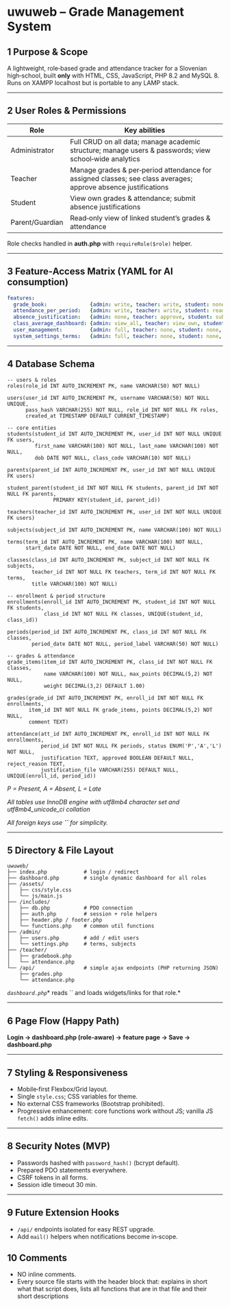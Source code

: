 # uwuweb – Grade Management System

## 1 Purpose & Scope

A lightweight, role‑based grade and attendance tracker for a Slovenian high‑school, built **only** with HTML, CSS, JavaScript, PHP 8.2 and MySQL 8. Runs on XAMPP localhost but is portable to any LAMP stack.

---

## 2 User Roles & Permissions

|  Role           |  Key abilities                                                                                                 |
| --------------- | -------------------------------------------------------------------------------------------------------------- |
| Administrator   | Full CRUD on all data; manage academic structure; manage users & passwords; view school‑wide analytics         |
| Teacher         | Manage grades & per‑period attendance for assigned classes; see class averages; approve absence justifications |
| Student         | View own grades & attendance; submit absence justifications                                                    |
| Parent/Guardian | Read‑only view of linked student’s grades & attendance                                                         |

Role checks handled in **auth.php** with `requireRole($role)` helper.

---

## 3 Feature‑Access Matrix (YAML for AI consumption)

```yaml
features:
  grade_book:              {admin: write, teacher: write, student: none, parent: none}
  attendance_per_period:   {admin: write, teacher: write, student: read, parent: read}
  absence_justification:   {admin: none, teacher: approve, student: submit, parent: read}
  class_average_dashboard: {admin: view_all, teacher: view_own, student: view_own, parent: view_own}
  user_management:         {admin: full, teacher: none, student: none, parent: none}
  system_settings_terms:   {admin: full, teacher: none, student: none, parent: none}
```

---

## 4 Database Schema

```
-- users & roles
roles(role_id INT AUTO_INCREMENT PK, name VARCHAR(50) NOT NULL)

users(user_id INT AUTO_INCREMENT PK, username VARCHAR(50) NOT NULL UNIQUE, 
      pass_hash VARCHAR(255) NOT NULL, role_id INT NOT NULL FK roles, 
      created_at TIMESTAMP DEFAULT CURRENT_TIMESTAMP)

-- core entities
students(student_id INT AUTO_INCREMENT PK, user_id INT NOT NULL UNIQUE FK users, 
         first_name VARCHAR(100) NOT NULL, last_name VARCHAR(100) NOT NULL, 
         dob DATE NOT NULL, class_code VARCHAR(10) NOT NULL)

parents(parent_id INT AUTO_INCREMENT PK, user_id INT NOT NULL UNIQUE FK users)

student_parent(student_id INT NOT NULL FK students, parent_id INT NOT NULL FK parents, 
               PRIMARY KEY(student_id, parent_id))

teachers(teacher_id INT AUTO_INCREMENT PK, user_id INT NOT NULL UNIQUE FK users)

subjects(subject_id INT AUTO_INCREMENT PK, name VARCHAR(100) NOT NULL)

terms(term_id INT AUTO_INCREMENT PK, name VARCHAR(100) NOT NULL, 
      start_date DATE NOT NULL, end_date DATE NOT NULL)

classes(class_id INT AUTO_INCREMENT PK, subject_id INT NOT NULL FK subjects, 
        teacher_id INT NOT NULL FK teachers, term_id INT NOT NULL FK terms, 
        title VARCHAR(100) NOT NULL)

-- enrollment & period structure
enrollments(enroll_id INT AUTO_INCREMENT PK, student_id INT NOT NULL FK students, 
            class_id INT NOT NULL FK classes, UNIQUE(student_id, class_id))

periods(period_id INT AUTO_INCREMENT PK, class_id INT NOT NULL FK classes, 
        period_date DATE NOT NULL, period_label VARCHAR(50) NOT NULL)

-- grades & attendance
grade_items(item_id INT AUTO_INCREMENT PK, class_id INT NOT NULL FK classes, 
            name VARCHAR(100) NOT NULL, max_points DECIMAL(5,2) NOT NULL, 
            weight DECIMAL(3,2) DEFAULT 1.00)

grades(grade_id INT AUTO_INCREMENT PK, enroll_id INT NOT NULL FK enrollments, 
       item_id INT NOT NULL FK grade_items, points DECIMAL(5,2) NOT NULL, 
       comment TEXT)

attendance(att_id INT AUTO_INCREMENT PK, enroll_id INT NOT NULL FK enrollments, 
           period_id INT NOT NULL FK periods, status ENUM('P','A','L') NOT NULL, 
           justification TEXT, approved BOOLEAN DEFAULT NULL, reject_reason TEXT, 
           justification_file VARCHAR(255) DEFAULT NULL, UNIQUE(enroll_id, period_id))
```

*P = Present, A = Absent, L = Late*

*All tables use InnoDB engine with utf8mb4 character set and utf8mb4_unicode_ci collation*

*All foreign keys use **``** for simplicity.*

---

## 5 Directory & File Layout

```
uwuweb/
├── index.php            # login / redirect
├── dashboard.php        # single dynamic dashboard for all roles
├── /assets/
│   ├── css/style.css
│   └── js/main.js
├── /includes/
│   ├── db.php           # PDO connection
│   ├── auth.php         # session + role helpers
│   ├── header.php / footer.php
│   └── functions.php    # common util functions
├── /admin/
│   ├── users.php        # add / edit users
│   └── settings.php     # terms, subjects
├── /teacher/
│   ├── gradebook.php
│   └── attendance.php
└── /api/                # simple ajax endpoints (PHP returning JSON)
    ├── grades.php
    └── attendance.php
```

*`dashboard.php`*\* reads `` and loads widgets/links for that role.\*

---

## 6 Page Flow (Happy Path)

**Login → dashboard.php (role‑aware) → feature page → Save → dashboard.php**

---

## 7 Styling & Responsiveness

- Mobile‑first Flexbox/Grid layout.
- Single `style.css`; CSS variables for theme.
- No external CSS frameworks (Bootstrap prohibited).
- Progressive enhancement: core functions work without JS; vanilla JS `fetch()` adds inline edits.

---

## 8 Security Notes (MVP)

- Passwords hashed with `password_hash()` (bcrypt default).
- Prepared PDO statements everywhere.
- CSRF tokens in all forms.
- Session idle timeout 30 min.

---

## 9 Future Extension Hooks

- `/api/` endpoints isolated for easy REST upgrade.
- Add `mail()` helpers when notifications become in‑scope.

## 10 Comments
- NO inline comments.
- Every source file starts with the header block that: explains in short what that script does, lists all functions that are in that file and their short descriptions
